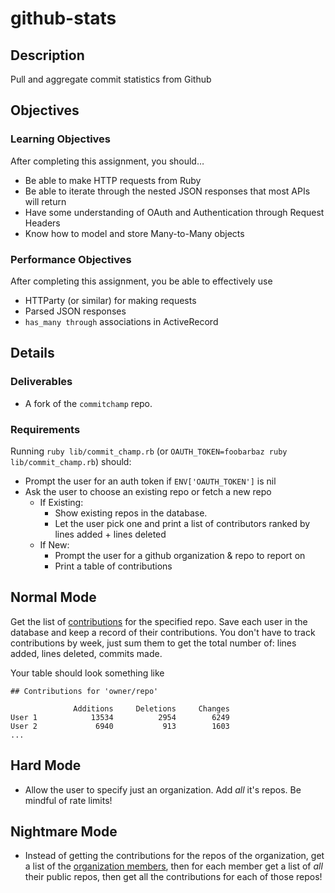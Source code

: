 # github-stats

## Description

Pull and aggregate commit statistics from Github


## Objectives

### Learning Objectives

After completing this assignment, you should…

* Be able to make HTTP requests from Ruby
* Be able to iterate through the nested JSON responses that most APIs will return
* Have some understanding of OAuth and Authentication through Request Headers
* Know how to model and store Many-to-Many objects

### Performance Objectives

After completing this assignment, you be able to effectively use

* HTTParty (or similar) for making requests
* Parsed JSON responses
* `has_many through` associations in ActiveRecord

## Details

### Deliverables

* A fork of the `commitchamp` repo.

### Requirements

Running `ruby lib/commit_champ.rb` (or `OAUTH_TOKEN=foobarbaz ruby lib/commit_champ.rb`) should:

* Prompt the user for an auth token if `ENV['OAUTH_TOKEN']` is nil
* Ask the user to choose an existing repo or fetch a new repo
  * If Existing:
    * Show existing repos in the database.
    * Let the user pick one and print a list of contributors ranked by lines added + lines deleted
  * If New:
    * Prompt the user for a github organization & repo to report on
    * Print a table of contributions

## Normal Mode

Get the list of [contributions][contributors] for the specified repo. Save each user in
the database and keep a record of their contributions. You don't have to track contributions
by week, just sum them to get the total number of: lines added, lines deleted, commits made.

[contributors]: https://developer.github.com/v3/repos/statistics/#contributors

Your table should look something like

```
## Contributions for 'owner/repo'

              Additions     Deletions     Changes
User 1            13534          2954        6249
User 2             6940           913        1603
...
```

## Hard Mode

* Allow the user to specify just an organization. Add *all* it's repos.
  Be mindful of rate limits!

## Nightmare Mode

* Instead of getting the contributions for the repos of the organization,
  get a list of the [organization members][members], then for each member
  get a list of _all_ their public repos, then get all the contributions
  for each of those repos!

[members]: https://developer.github.com/v3/orgs/members/#public-members-list
